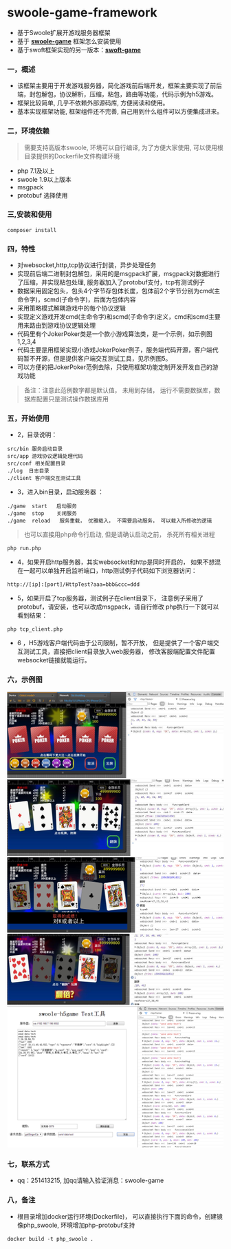 # swoole-game-framework

* 基于Swoole扩展开游戏服务器框架
* 基于 **[swoole-game](https://github.com/jxy918/swoole-game)** 框架怎么安装使用
* 基于swoft框架实现的另一版本：**[swoft-game](https://github.com/jxy918/swoft-game)**

### 一，概述

* 该框架主要用于开发游戏服务器，简化游戏前后端开发，框架主要实现了前后端，封包解包，协议解析，压缩，粘包，路由等功能，代码示例为h5游戏。
* 框架比较简单, 几乎不依赖外部源码库, 方便阅读和使用。
* 基本实现框架功能, 框架组件还不完善, 自己用到什么组件可以方便集成进来。 

### 二，环境依赖

>需要支持高版本swoole, 环境可以自行编译, 为了方便大家使用, 可以使用根目录提供的Dockerfile文件构建环境
    
* php 7.1及以上  
* swoole 1.9以上版本
* msgpack 
* protobuf 选择使用

### 三,安装和使用

```
composer install
```
 

### 四，特性

* 对websocket,http,tcp协议进行封装，异步处理任务
* 实现前后端二进制封包解包，采用的是msgpack扩展，msgpack对数据进行了压缩，并实现粘包处理, 服务器加入了protobuf支付，tcp有测试例子
* 数据采用固定包头，包头4个字节存包体长度，包体前2个字节分别为cmd(主命令字)，scmd(子命令字)，后面为包体内容
* 采用策略模式解耦游戏中的每个协议逻辑
* 实现定义游戏开发cmd(主命令字)和scmd(子命令字)定义，cmd和scmd主要用来路由到游戏协议逻辑处理
* 代码里有个JokerPoker类是一个款小游戏算法类，是一个示例，如示例图1,2,3,4
* 代码主要是用框架实现小游戏JokerPoker例子，服务端代码开源，客户端代码暂不开源，但是提供客户端交互测试工具，见示例图5。
* 可以方便的把JokerPoker范例去除，只使用框架功能定制开发开发自己的游戏功能


> 备注：注意此范例数字都是默认值， 未用到存储， 运行不需要数据库，数据库配置只是测试操作数据库用
   
### 五，开始使用


* 2，目录说明：

```
src/bin 服务启动目录
src/app 游戏协议逻辑处理代码
src/conf 相关配置目录
./log  日志目录
./client 客户端交互测试工具
``` 
         
* 3，进入bin目录，启动服务器 ：

```
./game  start   启动服务 
./game  stop    关闭服务 
./game  reload   服务重载， 优雅载入， 不需要启动服务， 可以载入所修改的逻辑

``` 

>也可以直接用php命令行启动, 但是请确认启动之前， 杀死所有相关进程

```
php run.php

``` 

* 4，如果开启http服务器，其实websocket和http是同时开启的， 如果不想混在一起可以单独开启监听端口，http测试例子代码如下浏览器访问：

```
http://[ip]:[port]/HttpTest?aaa=bbb&ccc=ddd

```

* 5，如果开启了tcp服务器，测试例子在client目录下， 注意例子采用了protobuf，请安装，也可以改成msgpack，请自行修改
php执行一下就可以看到结果：

```
php tcp_client.php

```

* 6 ，H5游戏客户端代码由于公司限制，暂不开放， 但是提供了一个客户端交互测试工具，直接把client目录放入web服务器， 修改客服端配置文件配置websocket链接就能运行。


### 六，示例图

![游戏demo1](images/demo1.jpg)
![游戏demo2](images/demo2.jpg)
![游戏demo3](images/demo3.png)
![游戏demo4](images/demo4.jpg)
![客户端交互测试工具](images/demo5.png)    

### 七，联系方式

* qq：251413215, 加qq请输入验证消息：swoole-game

### 八，备注

* 根目录增加docker运行环境(Dockerfile)， 可以直接执行下面的命令，创建镜像php_swoole, 环境增加php-protobuf支持 

```
docker build -t php_swoole .
```

